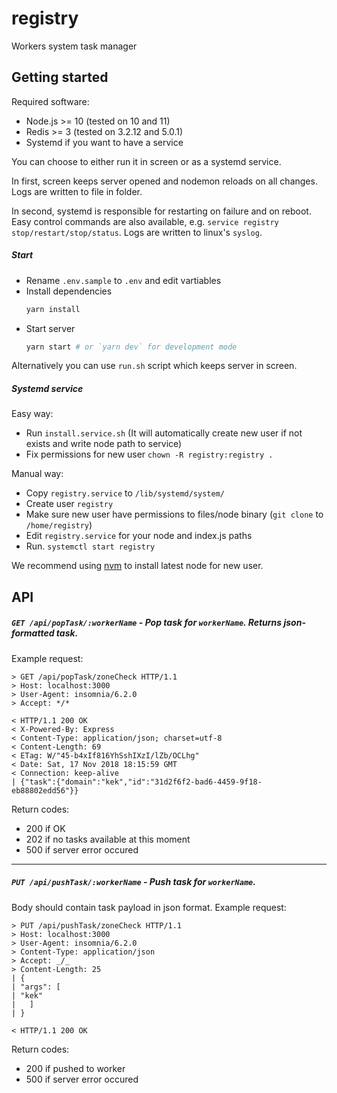 # registry

Workers system task manager

## Getting started

Required software:

- Node.js >= 10 (tested on 10 and 11)
- Redis >= 3 (tested on 3.2.12 and 5.0.1)
- Systemd if you want to have a service

You can choose to either run it in screen or as a systemd service.

In first, screen keeps server opened and nodemon reloads on all changes. Logs are written to file in folder.

In second, systemd is responsible for restarting on failure and on reboot. Easy control commands are also available, e.g. `service registry stop/restart/stop/status`. Logs are written to linux's `syslog`.

##### Start

- Rename `.env.sample` to `.env` and edit vartiables
- Install dependencies
  ```bash
  yarn install
  ```
- Start server
  ```bash
  yarn start # or `yarn dev` for development mode
  ```

Alternatively you can use `run.sh` script which keeps server in screen.

##### Systemd service

Easy way:

- Run `install.service.sh` (It will automatically create new user if not exists and write node path to service)
- Fix permissions for new user `chown -R registry:registry .`

Manual way:

- Copy `registry.service` to `/lib/systemd/system/`
- Create user `registry`
- Make sure new user have permissions to files/node binary (`git clone` to `/home/registry`)
- Edit `registry.service` for your node and index.js paths
- Run. `systemctl start registry`

We recommend using [nvm](https://github.com/creationix/nvm) to install latest node for new user.

## API

##### `GET /api/popTask/:workerName` - Pop task for `workerName`. Returns json-formatted task.

Example request:

```http
> GET /api/popTask/zoneCheck HTTP/1.1
> Host: localhost:3000
> User-Agent: insomnia/6.2.0
> Accept: */*

< HTTP/1.1 200 OK
< X-Powered-By: Express
< Content-Type: application/json; charset=utf-8
< Content-Length: 69
< ETag: W/"45-b4xIf816YhSshIXzI/lZb/OCLhg"
< Date: Sat, 17 Nov 2018 18:15:59 GMT
< Connection: keep-alive
| {"task":{"domain":"kek","id":"31d2f6f2-bad6-4459-9f18-eb88802edd56"}}
```

Return codes:

- 200 if OK
- 202 if no tasks available at this moment
- 500 if server error occured

---

##### `PUT /api/pushTask/:workerName` - Push task for `workerName`.

Body should contain task payload in json format.
Example request:

```http
> PUT /api/pushTask/zoneCheck HTTP/1.1
> Host: localhost:3000
> User-Agent: insomnia/6.2.0
> Content-Type: application/json
> Accept: _/_
> Content-Length: 25
| {
| "args": [
| "kek"
|   ]
| }

< HTTP/1.1 200 OK
```

Return codes:

- 200 if pushed to worker
- 500 if server error occured
